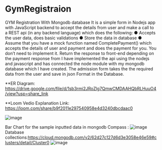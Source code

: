 # GymRegistraion
GYM Registration With Mongodb database
It is a simple form in Nodejs app with JavaScript backend to
accept the details from user and make a call to a REST api (in any backend language) which
does the following:
● Accepts the user data, does basic validations
● Store the data in database 
● Assume that you have a mock function named CompletePayment() which accepts the
details of user and payment and does the payment for you. You don’t need to
implement it.
 Return the response to front-end depending on the payment response from
 I have implemented the api using the nodejs and javascript and has connected the node module with my mongodb database which I have created. The admission form takes the the required data from the user and save in json Format in the Database.
 
 **ER Diagram: https://drive.google.com/file/d/1sb3rmi2JRoZlg7QmwCMDAAHQbRLHuuO4/view?usp=share_link
 
 **Loom Vedio Explanation Link: https://loom.com/share/b9f2011e297540958e4d3240dbcdaac0

![image](https://user-images.githubusercontent.com/71371931/207451875-d1d266eb-a4c7-4503-aea0-6f682dc866be.png)

Bar Chart for the sample inputted data in mongodb Compass :
 ![image](https://user-images.githubusercontent.com/71371931/207452171-7b26d457-e30e-429c-a754-3a84e0c282ba.png)
Database collections:https://cloud.mongodb.com/v2/62d27c127d6d3e3058e46e59#clusters/detail/Cluster0
![image](https://user-images.githubusercontent.com/71371931/207452742-a57ca313-ab18-4597-b148-c24fafe8f060.png)


